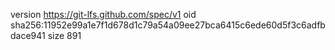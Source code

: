 version https://git-lfs.github.com/spec/v1
oid sha256:11952e99a1e7f1d678d1c79a54a09ee27bca6415c6ede60d5f3c6adfbdace941
size 891
